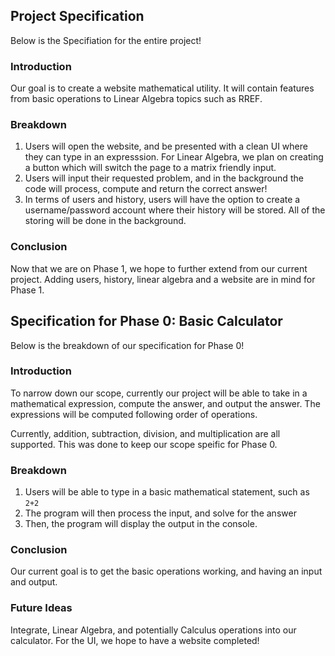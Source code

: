 ## Project Specification

Below is the Specifiation for the entire project!

### Introduction

Our goal is to create a website mathematical utility. It will contain features from basic operations to Linear Algebra topics such as RREF.

### Breakdown

1. Users will open the website, and be presented with a clean UI where they can type in an expresssion. For Linear Algebra, we plan on creating a button which will switch the page to a matrix friendly input.
2. Users will input their requested problem, and in the background the code will process, compute and return the correct answer!
3. In terms of users and history, users will have the option to create a username/password account where their history will be stored. All of the storing will be done in the background.

### Conclusion

Now that we are on Phase 1, we hope to further extend from our current project. Adding users, history, linear algebra and a website are in mind for Phase 1.


## Specification for Phase 0: Basic Calculator

Below is the breakdown of our specification for Phase 0!

### Introduction

To narrow down our scope, currently our project will be able to take in a mathematical expression, compute the answer, and output the answer. The expressions will be computed following order of operations.

Currently, addition, subtraction, division, and multiplication are all supported. This was done to keep our scope speific for Phase 0.

### Breakdown

1. Users will be able to type in a basic mathematical statement, such as ```2+2```
2. The program will then process the input, and solve for the answer
3. Then, the program will display the output in the console.

### Conclusion

Our current goal is to get the basic operations working, and having an input and output.

### Future Ideas

Integrate, Linear Algebra, and potentially Calculus operations into our calculator. For the UI, we hope to have a website completed!
